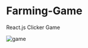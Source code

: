 # Farming-Game
React.js Clicker Game
 
![game](https://user-images.githubusercontent.com/33184485/75174361-7ffd0300-5741-11ea-9863-7216a9d6485d.JPG)
